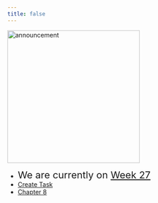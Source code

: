 ```yaml
---
title: false
---
```


<meta http-equiv="refresh" content="600"/>

<img src="https://bordertherapy.com/wp-content/uploads/2018/05/announcements-border-therapy.jpg" alt="announcement" height="300">  

- <span style="font-size: 22px;">We are currently on [Week 27](\apcsp\weeks\week27) </span>
- [Create Task](\apcsp\curriculum\pt\create)
- [Chapter 8](\apcsp\curriculum\8)


<!-- # Hello, world!


This is CS50 AP, Harvard University's introduction to the intellectual enterprises of computer science and the art of programming for students in high school, which satisfies the College Board's AP CS Principles curriculum framework.

<iframe width="612" height="344" src="https://www.youtube.com/embed/GAB6Gm7pTTA" title="YouTube video player" frameborder="0" allow="accelerometer; autoplay; clipboard-write; encrypted-media; gyroscope; picture-in-picture" allowfullscreen></iframe>


<img src="https://www.dominicavibes.dm/wp-content/uploads/2016/09/Announcement-Icon.jpg" alt="announcement" height="300"> 

### Your [Summer Assignment](\apcsp\curriculum\summer-assignment) is live now!! -->
